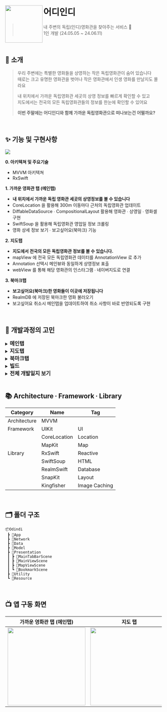 
# 어디인디<img src="https://github.com/chldudqlsdl/ODindi/assets/83645833/c07492ff-91c2-4f9a-b934-d05e14a3e49e" align=left width=120>

> 내 주변의 독립(인디)영화관을 찾아주는 서비스 🍿  
> 1인 개발 (24.05.05 ~ 24.06.11)

<br />

## 💭 소개

> 우리 주변에는 특별한 영화들을 상영하는 작은 독립영화관이 숨어 있습니다  
> 때로는 크고 유명한 영화관을 벗어나 작은 영화관에서 인생 영화를 만날지도 몰라요
> 
> 내 위치에서 가까운 독립영화관 세곳의 상영 정보를 빠르게 확인할 수 있고  
> 지도에서는 전국의 모든 독립영화관들의 정보를 한눈에 확인할 수 있어요
> 
> **이번 주말에는 어디인디와 함께 가까운 독립영화관으로 떠나보는건 어떨까요?**



<br />

## ✨ 기능 및 구현사항
<img src="https://github.com/chldudqlsdl/Brown-Diary/assets/83645833/0873a3e6-8c93-4826-853e-d6c765bd495e" >

**0. 아키텍쳐 및 주요기술** 
  - MVVM 아키텍쳐
 - RxSwift 

**1. 가까운 영화관 탭 (메인탭)** 
  - **내 위치에서 가까운 독립 영화관 세곳의 상영정보를 볼 수 있습니다**
  - CoreLocation 을 활용해 300m 이동마다 근처의 독립영화관 업데이트
  - DiffableDataSource ∙ CompositionalLayout 활용해 영화관 ∙ 상영일 ∙ 영화셀 구현
  - SwiftSoup 을 활용해 독립영화관 영업일 정보 크롤링
  - 영화 상세 정보 보기 ∙ 보고싶어요(북마크) 기능

**2. 지도탭**
  - **지도에서 전국의 모든 독립영화관 정보를 볼 수 있습니다.**
  - mapView 에 전국 모든 독립영화관 데이터를 AnnotationView 로 추가
  - Annotation 선택시 메인뷰와 동일하게 상영정보 표출
  - webView 를 통해 해당 영화관의 인스타그램 ∙ 네이버지도로 연결

**3. 북마크탭**
 - **보고싶어요(북마크)한 영화들이 이곳에 저장됩니다**
  - RealmDB 에 저장된 북마크한 영화 불러오기
  - 보고싶어요 취소시 메인탭을 업데이트하여 취소 사항이 바로 반영되도록 구현


<br />


## 🤔 개발과정의 고민

<details>
<summary><strong style="font-size: 1.2em;">메인탭</strong></summary>

## 고민한 점

### RxSwift 도입으로 얻은 다양한 효과

**RxSwift를 사용해 비동기 작업의 흐름을 명확하게 표현하여 코드의 가독성과 유지보수성을 높임**

`selectedCinema`는`PublishSubject`로, 컬렉션뷰에서 선택된 영화관 인스턴스를 전달받는다. 이 인스턴스는 네트워크 요청을 담당하는 `Observable`에 전달되어 영화관의 상영 일정을 가져온다. 이때 `flatMap` 연산자를 사용하여 네트워크 요청을 비동기적으로 처리하고, `subscribe(on:)`을 통해 백그라운드 스레드에서 실행하도록 지정하였다. 네트워크 요청이 완료되면 결과인 영화관 영업일 리스트를 `selectedCinemaCalendar`라는 `PublishSubject`에 전달한다.

이렇게 RxSwift를 사용하면 비동기 작업의 시작부터 결과 처리까지의 흐름을 한눈에 파악할 수 있어 코드의 가독성과 유지보수성을 향상시킬 수 있었다.

```swift
selectedCinema
    .flatMap { cinema in
        return CinemaService.shared.fetchCinemaCalendar(cinema: cinema)
            .subscribe(on: ConcurrentDispatchQueueScheduler(qos: .background))
    }
    .do(onNext: { [weak self] _ in self?.isLoading.onNext(false)})
    .bind(to: selectedCinemaCalendar)
    .disposed(by: disposeBag)
```

**RxSwift의 다양한 Operator 를 적절히 사용하여 직관적으로 이해할 수 있는 코드를 작성함**

메인탭의 영화 상영 정보를(포스터 및 상영시간) 표시하기 위해서는 선택된 영화관(`selectedCinema` - Subject), 선택된 영화관의 상영 날짜 리스트(`selectedCinemaCalendar` - Subject), 그리고 선택된 날짜 인덱스(`didSelectDate` - Subject) 이 세가지 데이터가 모두 필요하다. 또한 이 세 데이터 중 하나라도 변경될 때마다 새로운 영화 상영 정보를 표시해야 한다.
이를 위해 `combineLatest` Operator 를 사용해 각 Subject가 방출하는 최신값을 결합한다. 각 Subject의 값이 변할 때마다 새로운 값이 결합되고 이를 통해 새로운 상영 정보를 요청하고 업데이트할 수 있다.
이와 같은 Operator 사용으로 적절한 기능 구현을 함과 동시에 코드의 직관성과 가독성을 높일 수 있었다.

```swift
Observable
    .combineLatest(selectedCinema, selectedCinemaCalendar, didSelectDate) { cinema, calendar, dateIndex -> (IndieCinema, String)? in
        return (cinema, calendar.alldays[dateIndex])
    }
    .flatMapLatest { cinemaAndDate in
        return CinemaService.shared.fetchCinemaSchedule(cinema: cinemaAndDate.0, date: cinemaAndDate.1)
    }
    .bind(to: selectedDateMovieSchedule)
    .disposed(by: disposeBag)
```

## TroubleShooting

### **flatMap 에서 flatMapLatest 로 변경**

**[에러분석 영상링크(Youtube)](https://youtu.be/RUT8xTWbMJ8?si=zgbSCBlaDCS3nfN5&t=1m04s)**

**문제상황**

A코드를 보면 ‘선택된 영화관(`selectedCinema` - Subject)’ 에 따라서 ‘상영 날짜 리스트(`selectedCinemaCalendar` - Subject)’ 가 바뀌도록 연동되어 있다. 이는 영화관 마다 상영 날짜 리스트가 다르기 때문이다.
이 때문에  `selectedCinema` 가 바뀐다면 B코드에서는 `selectedCinema` 가 바뀔 때 한 번, `selectedCinemaCalendar` 가 바뀔 때 한 번, 총 두 번 순서대로 값이 전달되고 flatMap 을 통한 요청도 두 번 수행된다. 
B코드는 기존에 flatMapLatest 가 아니라, flatMap 으로 작성되었는데, flatMap 의 경우 값을 전달 받는 순서와 상관없이 비동기 처리가 끝난 순서대로 결과 값이 나온다. 이 때문에 `selectedCinemaCalendar` 가 바뀔 때 결합된 값에 의한 비동기 처리 결과 값이 먼저 나오고, 이후에 `selectedCinema` 가 바뀔 때 결합된 값에 의한 비동기 처리 결과 값이 나오면 다른 영화관의 상영 날짜 리스트를 기반으로 비동기 처리를 요청한 것이 된다.

**해결방법**

이 때문에 flatMap 을 flatMapLatest 로 변경했으며, 이는 결합된 값이 flatMapLatest 넘어간 순서에 따라 결과 값을 리턴해주는 것을 보장한다. 이에 더해 flatMapLatest 내부의 로직을 처리하는 도중  다른 값이 들어오면 기존의 로직 처리를 중단하고 새 값에 대한 로직 처리를 시작하기 때문에 불필요한 작업을 줄이는 효과도 얻을 수 있었다. 

```swift
// A코드
selectedCinema
    .flatMap { cinema in
        return CinemaService.shared.fetchCinemaCalendar(cinema: cinema)
            .subscribe(on: ConcurrentDispatchQueueScheduler(qos: .background))
    }
    .bind(to: selectedCinemaCalendar)
    .disposed(by: disposeBag)

// B코드 
Observable
    .combineLatest(selectedCinema, selectedCinemaCalendar, didSelectDate) { cinema, calendar, dateIndex -> (IndieCinema, String)? in
        return (cinema, calendar.alldays[dateIndex])
    }
    .flatMapLatest { cinemaAndDate in
        return CinemaService.shared.fetchCinemaSchedule(cinema: cinemaAndDate.0, date: cinemaAndDate.1)
    }
    .bind(to: selectedDateMovieSchedule)
    .disposed(by: disposeBag)
```

### **dequeueReusableCell 과 RxSwift 를 함께 사용할 때 주의점**

**[에러분석 영상링크(Youtube)](https://youtu.be/0pDcFlmsk30?si=N1sHY0IrRKY2c_ub&t=0m12s)**

```swift
// MainViewController
movieDataSource = UICollectionViewDiffableDataSource(collectionView: movieCollectionView, cellProvider: { collectionView, indexPath, item in
    let cell = collectionView.dequeueReusableCell(withReuseIdentifier: "MovieCell", for: indexPath) as! MovieCell
    cell.viewModel = MovieCellViewModel(item)
    
    // 영화셀에서 포스터가 탭되면 영화 상세 정보 View 를 띄워줌
    cell.posterTapped
        .bind { [weak self] movieCode in
            self?.present(MovieDetailViewController(viewModel: MovieDetailViewModel(movieCode)), animated: true)
        }
        .disposed(by: cell.disposeBag)
    return cell
})
```

**문제상황**  
영화셀의 포스터를 탭하면 탭 여부가 `posterTapped` - Subject 로 전달되어, `MainViewController` 에서 영화 상세 정보 뷰를 present 하도록 구현하였다. 하지만 간헐적으로 포스터를 한번만 탭하였는데도 상세 정보 뷰 컨트롤러(`MovieDetailViewController`) 가 중복되어 생성되는 경우가 발생하였다.

**원인**

원인은 셀이 dequeueReusableCell 이기 때문이다. 셀이 재사용될 때마다 `cell.posterTapped` 의 스트림이 계속 생겨났고 이 때문에 포스터를 여러번 탭한 것과 같은 결과가 발생한 것이다.

**해결방법**

셀이 재사용될 때마다 이전의 셀에서 생성되었던 RxSwift 스트림을 모두 제거해야 한다. 아래의 방식으로 DisposeBag 을 교체해 이전의 스트림을 제거하였다.

```swift
// MovieCell
override func prepareForReuse() {
    self.disposeBag = DisposeBag()
}
```

### **init(contentsOf:) 은 네트워크 요청시 사용하지 말 것**

**[에러분석 영상링크(Youtube)](https://www.youtube.com/watch?v=XhiUO03A-2g&t=75s)**

<img src="https://github.com/chldudqlsdl/ODindi/assets/83645833/154d1655-ea99-4eb6-800e-4675c382f946"  width=200>

**문제상황**  
위 이미지는 앱 출시를 위해 심사제출을 하고 앱스토어로 부터 받은 에러 화면 스크린샷이다. 알 수 없는 이유로 영화관의 상영 날짜를 불러오지 못하고 있다. 하지만 이와 같은 에러가 나의 Xcode ∙ 실기기에는 전혀 발생하지 않아 원인을 밝혀내는데 오랜 시간이 소요되었다.

**원인**

```swift
// 영화관을 파라미터로 받아 해당 영화관의 영업일(휴일여부 포함) Observable 을 리턴하는 메서드
func fetchCinemaCalendar(cinema: IndieCinema = IndieCinema.list[0]) -> Observable<CinemaCalendar> {
    return Observable<CinemaCalendar>.create { emitter in

        do {
            let html = try String(contentsOf: url, encoding: .utf8)
            let doc: Document = try SwiftSoup.parse(html)
              // ... [중략] ...
        }
        return Disposables.create()
    }
}
```

원인은 영화관의 상영 날짜를 불러오는 fetchCinemaCalendar 에 있었다. fetchCinemaCalendar 에서는 SwiftSoup를 통한 웹 크롤링으로 상영 날짜를 불러오는데 URL 주소를 통해 html 문자열을 가져오는데, 이 과정에서 String(contentsOf: url, encoding: .utf8) 을 사용하였다.

하지만 공식문서에 네트워크 요청을 위해 URL 주소를 사용할 때는 init(contentsOf:) 을 사용하는 것을 금지하고 있다. init(contentsOf:) 는 동기적 메서드이므로 작동시 호출한 스레드를 블록한다. 현재도 백그라운드 스레드로 바꿔주었기에 메인스레드를 블록하는 것은 아니지만, 앱스토어의 심사 시의 특수한 네트워크, 스레드 환경에서는 이러한 스레드 블록이 중대한 에러를 야기하여 통신이 실패한 것을 추측할 수 있었다.

**해결방법**

```swift
URLSession.shared.dataTask(with: url) { data, response, error in
                do {
                    let html = String(data: data, encoding: .utf8) ?? ""
                    let doc: Document = try SwiftSoup.parse(html)
                    // ... [후략] ...
```

URL 네트워크 통신을 위해서는 URLSession.shared.dataTask 를 사용할 것을 공식문서에도 권고하고 있어 수정해주었다. URLSession.shared.dataTask 는 호출한 스레드를 블록하지 않고, 만약 모든 스레드가 사용중이라면 사용가능한 스레드가 생길 때까지 대기하므로 안전하게 사용할 수 있다.

덧붙여 init(contentsOf:) 의 사용 용도는, 로컬에서 URL 주소를 통해 특정 파일에 접근할 때 사용하라고 만들어 놓은 메서드임을 추측할 수 있다.

</details>

<details>
<summary><strong style="font-size: 1.2em;">지도탭</strong></summary>

## 고민한 점

  ### 라이브러리 쓰지 않고 RxSwift 와 Delegate 연결

프로젝트에서 CoreLocation 의 경우 CLLocationManagerDelegate 와 RxSwift 를 연결하기 위해서 RxCoreLocation 라이브러리를 사용하였다. 하지만 라이브러리와 RxSwift 사이의 버전이 맞지 않아 라이브러리 추가가 안되는 경우가 있었고, 향후 버전 문제로 에러가 발생할 수도 있다고 생각하였다. 

지도탭에서는 mapView 의 Annotation이 선택되었을 때의 감지를 MKMapViewDelegate 의 메서드를 통해 수행한다. 이를 위해 라이브러리를 사용하지 않고 직접 MKMapViewDelegate 와 RxSwift 을 연결하는 코드를 작성하였다. 

**MKMapViewDelegate 를 DelegateProxy 로 변환하도록 하는 RxMKMapViewDelegateProxy 클래스** 

```swift
class RxMKMapViewDelegateProxy: DelegateProxy<MKMapView, MKMapViewDelegate>, DelegateProxyType, MKMapViewDelegate {
    static func registerKnownImplementations() {
        self.register { mapview -> RxMKMapViewDelegateProxy in
            RxMKMapViewDelegateProxy(parentObject: mapview, delegateProxy: self)
        }
    }
    static func currentDelegate(for object: MKMapView) -> MKMapViewDelegate? {
        return object.delegate
    }
    static func setCurrentDelegate(_ delegate: MKMapViewDelegate?, to object: MKMapView) {
        object.delegate = delegate
    }
}
```

**MKMapViewDelegate 의 메서드를 Observable 로 변환하는 확장**

```swift
extension Reactive where Base: MKMapView {
    
    var delegate: DelegateProxy<MKMapView, MKMapViewDelegate> {
        return RxMKMapViewDelegateProxy.proxy(for: self.base)
    }
    
    var didSelect: Observable<MKAnnotationView> {
        return delegate.methodInvoked(#selector(MKMapViewDelegate.mapView(_:didSelect:)))
            .map { params in
                return params[1] as! MKAnnotationView
            }
    }
}
```

**RxSwift 와 RxMKMapViewDelegateProxy 연결한 사용례**

```swift
mapView.rx.didSelect
    .withLatestFrom(viewModel.coordinate) {(annotationView, coordinate) -> (String, CLLocationCoordinate2D)? in
        return (cinemaName, coordinate)
    }
      .bind { [weak self] (cinemaName, coordinate) in
        self?.configureSheet(cinemaName: cinemaName, coordinate: coordinate)
    }
```

</details>
  
<details>
<summary><strong style="font-size: 1.2em;">북마크탭</strong></summary>

 ## 고민한점

### RealmDB 데이터 삭제시 DiffableDataSource 와의 충돌

**[에러분석 영상링크(Youtube)](https://youtu.be/bQT_EvVskPw?si=LFi_5gOTOx6p5tVp&t=1m10s)**

기존에는 영화 포스터 하단의 북마크 버튼을 누르면, 해당 영화가 RealmDB 에 추가된다. 북마크에 추가된 영화는 북마크 버튼이 보라색으로 바뀌며, 보라색 처리된 버튼을 누르면 북마크 취소를 해야하므로 해당 영화 인스턴스를 RealmDB 에서 Delete 해주었다.

북마크탭의 북마크된 영화들은 DiffableDataSource 를 통해 표시되고, 데이터에 변화가 일어나면 애니메이션과 함께 변경된 데이터가 표시된다

**문제상황**

그런데 북마크 취소 후 DiffableDataSource 가 변경되는 과정에서 
`Thread 1: "Object has been deleted or invalidated.”`
다음과 같은 에러메시지 표출과 함께 앱이 크래쉬된다

**원인**

DiffableDataSource 는 데이터가 변하면 변경전 데이터와 변경후 데이터의 상태를 비교해서 뷰를 갱신한다. 그래서 DiffableDataSource 변경전의 삭제된 데이터의 RealmObject 인스턴스에 접근하려 하는데, RealmDB에서는 삭제된 데이터에 대해서는 참조할 수 없도록 예외처리가 되어 있어 크래쉬가 발생하는 것

**해결방법**

```swift
class WatchLater: Object {
    @Persisted(primaryKey: true) var movieCode: String
    @Persisted var date: Date = Date()
    @Persisted var isDeleted: Bool = false
}
```

위와 같이 RealmObject 의 데이터 모델을 변경하여, 북마크 취소시 바로 DB 에서 삭제하지 않고 임시로 프로퍼티 `isDeleted` 만 true 로 바꿔준다. DiffableDataSource 를 통한 뷰의 갱신이 일어난 이후에 `isDeleted` 가 true 인 인스턴스만 따로 DB에서 삭제해주면 된다.
</details>
<details>
<summary><strong style="font-size: 1.2em;">빌드</strong></summary>

## TroubleShooting

### 두 라이브러리 간의 충돌

**[에러분석 영상링크(Youtube)](https://youtu.be/WvGNxJfl8ns?si=TFj_wLhOsfaRGB0G&t=0m22s)**

**문제상황**

<img src="https://github.com/chldudqlsdl/Brown-Diary/assets/83645833/b2598d1d-e76f-49ac-915e-511c95f2e70a" width=200>

계속해서 시뮬레이터로만 빌드하다가, 출시직전 실기기 빌드를 하는 과정에서 에러가 발생

**원인 및 문제해결**

<img src="https://github.com/chldudqlsdl/Brown-Diary/assets/83645833/95afb076-be58-4560-bd28-cda1984c5169" width=400>

TARGET → Libraries 를 살펴보면 RxCocoa 와 RxCocoa-Dynamic 두가지의 라이브러리가 추가되어 있음을 알 수 있다. 두가지의 라이브러리를 모두 추가하려고 시도해서 발생한 에러이며 둘 중 하나의 라이브러리만 남기고 나머지를 삭제하면 문제를 해결된다

**라이브러리의 종류와 각각의 특징**

라이브러리는 Xcode Target 의 일부로 빌드되지 않은 코드 및 데이터 조각이다. 라이브러리와 앱의 소스코드용 파일을 병합하는 프로세스를 Link 라고 하는데, 이 Link 방식에 따라 두가지 종류의 라이브러리로 분류된다. 각 라이브러리의 특징에 따라 취사선택해서 사용할 수 있다.

**StaticLibrary**

여러 라이브러리들이 Static linker 로 병합되고 병합된 결과가 내가 작성한 코드와 합쳐져서 executable file 이 만들어진다. exefile 이 커지므로, 메모리 공간이 커지고, 시작시간이 느리다. Library Update 시 다시 Link 해야 결과가 반영된다

**Dynamic Library**

linker 로 병합되는 것은 똑같은데, 병합된 결과의 참조만 exe file 에 포함되고 별도의 라이브러리 파일이 존재한다. 그래서 매번 앱을 실행할 때 마다 주소 공간에 로드되고, 런치하는데 시간이 오래 걸린다 (보통 StaticLibrary 보다 런치 시간이 더 길다)

**라이브러리 별로 빌드 산출물 폴더 ∙ 실행 파일이 어떻게 바뀌는지 실험**

**[실험 결과 링크(Notion)](https://slowsteadybrown.notion.site/Library-63da20ea88374e91924bf3f7247f8e15?pvs=4)**
  
</details>
<details>
<summary><strong style="font-size: 1.2em;">전체 개발일지 보기</strong></summary>

<br />
  
**[전체 개발 일지 링크(Notion)](https://slowsteadybrown.notion.site/266fc8054a4240d8aca1cc07f0155d0e?pvs=4)**
  
</details>

<br />

## 📚 Architecture ∙ Framework ∙ Library

| Category| Name | Tag |
| ---| --- | --- |
| Architecture| MVVM |  |
| Framework| UIKit | UI |
| | CoreLocation | Location    |
| | MapKit | Map |
|Library | RxSwift |Reactive  |
| | SwiftSoup | HTML  |
| | RealmSwift | Database |
| | SnapKit | Layout |
| | Kingfisher | Image Caching |

<br />

## 🗂 폴더 구조
~~~
📦Odindi
 ┣ 📂App
 ┣ 📂Network
 ┣ 📂Data
 ┣ 📂Model
 ┣ 📂Presentation
 ┃ ┣ 📂MainTabBarScene
 ┃ ┣ 📂MainViewScene
 ┃ ┣ 📂MapViewScene
 ┃ ┗ 📂BookmarkScene
 ┣ 📂Utility
 ┗ 📂Resource
~~~

<br />

## 📺 앱 구동 화면 
|가까운 영화관 탭 (메인탭)|지도 탭|북마크 탭|
|-|-|-|
|<img width="250" src="https://github.com/chldudqlsdl/Brown-Diary/assets/83645833/74a48c0a-8091-4d23-a479-dc087f51533f">|<img width="250" src="https://github.com/chldudqlsdl/Brown-Diary/assets/83645833/4f6932f3-fd25-403a-84ea-c760d6e76564">|<img width="250" src="https://github.com/chldudqlsdl/Brown-Diary/assets/83645833/811c02ff-02a3-498e-b69d-ac3b21ea2c8d">|
